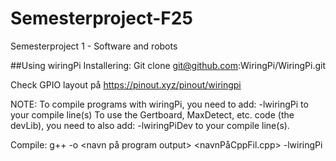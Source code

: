 # Semesterproject-F25
Semesterproject 1 - Software and robots 

##Using wiringPi
Installering: Git clone git@github.com:WiringPi/WiringPi.git

Check GPIO layout på https://pinout.xyz/pinout/wiringpi

NOTE: To compile programs with wiringPi, you need to add:
    -lwiringPi
  to your compile line(s) To use the Gertboard, MaxDetect, etc.
  code (the devLib), you need to also add:
    -lwiringPiDev
  to your compile line(s).
  
Compile: g++ -o <navn på program output> <navnPåCppFil.cpp> -lwiringPi


